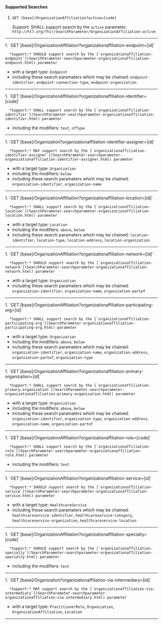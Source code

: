 #### Supported Searches

1. `GET [base]/OrganizationAffiliation?active=[code]`

      *Support:* SHALL support search by the `active` parameter: `http://hl7.org/fhir/SearchParameter/OrganizationAffiliation-active`
<hr />
1. `GET [base]/OrganizationAffiliation?organizationaffiliation-endpoint=[id]`

      *Support:* SHOULD support search by the [`organizationaffiliation-endpoint`](SearchParameter-searchparameter-organizationaffiliation-endpoint.html) parameter
   - with a target type:  `Endpoint`   
   - including these search paramaters which may be chained:  `endpoint-identifier`, `endpoint-connection-type`, `endpoint-organization`
<hr />
1. `GET [base]/OrganizationAffiliation?organizationaffiliation-identifier=[code]`

      *Support:* SHALL support search by the [`organizationaffiliation-identifier`](SearchParameter-searchparameter-organizationaffiliation-identifier.html) parameter
   - including the modifiers:  `text`, `ofType`   
<hr />
1. `GET [base]/Organization?organizationaffiliation-identifier-assigner=[id]`

      *Support:* MAY support search by the [`organizationaffiliation-identifier-assigner`](SearchParameter-searchparameter-organizationaffiliation-identifier-assigner.html) parameter
   - with a target type:  `Organization`
   - including the modifiers:  `below`  
   - including these search paramaters which may be chained:  `organization-identifier`, `organization-name`
<hr />
1. `GET [base]/OrganizationAffiliation?organizationaffiliation-location=[id]`

      *Support:* SHALL support search by the [`organizationaffiliation-location`](SearchParameter-searchparameter-organizationaffiliation-location.html) parameter
   - with a target type:  `Location`
   - including the modifiers:  `above`, `below`  
   - including these search paramaters which may be chained:  `location-identifier`, `location-type`, `location-address`, `location-organization`
<hr />
1. `GET [base]/OrganizationAffiliation?organizationaffiliation-network=[id]`

      *Support:* SHOULD support search by the [`organizationaffiliation-network`](SearchParameter-searchparameter-organizationaffiliation-network.html) parameter
   - with a target type:  `Organization`   
   - including these search paramaters which may be chained:  `organization-identifier`, `organization-name`, `organization-partof`
<hr />
1. `GET [base]/OrganizationAffiliation?organizationaffiliation-participating-org=[id]`

      *Support:* SHALL support search by the [`organizationaffiliation-participating-org`](SearchParameter-organizationaffiliation-participating-org.html) parameter
   - with a target type:  `Organization`
   - including the modifiers:  `above`, `below`  
   - including these search paramaters which may be chained:  `organization-identifier`, `organization-name`, `organization-address`, `organization-partof`, `organization-type`
<hr />
1. `GET [base]/OrganizationAffiliation?organizationaffiliation-primary-organization=[id]`

      *Support:* SHALL support search by the [`organizationaffiliation-primary-organization`](SearchParameter-searchparameter-organizationaffiliation-primary-organization.html) parameter
   - with a target type:  `Organization`
   - including the modifiers:  `above`, `below`  
   - including these search paramaters which may be chained:  `organization-identifier`, `organization-type`, `organization-address`, `organization-name`, `organization-partof`
<hr />
1. `GET [base]/OrganizationAffiliation?organizationaffiliation-role=[code]`

      *Support:* SHALL support search by the [`organizationaffiliation-role`](SearchParameter-searchparameter-organizationaffiliation-role.html) parameter  
   - including the modifiers:  `text`   
<hr />
1. `GET [base]/OrganizationAffiliation?organizationaffiliation-service=[id]`

      *Support:* SHOULD support search by the [`organizationaffiliation-service`](SearchParameter-searchparameter-organizationaffiliation-service.html) parameter
   - with a target type:  `HealthcareService`   
   - including these search paramaters which may be chained:  `healthcareservice-identifier`, `healthcareservice-category`, `healthcareservice-organization`, `healthcareservice-location`
<hr />
1. `GET [base]/OrganizationAffiliation?organizationaffiliation-specialty=[code]`

      *Support:* SHOULD support search by the [`organizationaffiliation-specialty`](SearchParameter-searchparameter-organizationaffiliation-specialty.html) parameter  
   - including the modifiers:  `text`   
<hr />
1. `GET [base]/Organization?organizationaffiliation-via-intermediary=[id]`

      *Support:* MAY support search by the [`organizationaffiliation-via-intermediary`](SearchParameter-searchparameter-organizationaffiliation-via-intermediary.html) parameter
   - with a target type:  `PractitionerRole`, `Organization`, `OrganizationAffiliation`, `Location`    
<hr />
